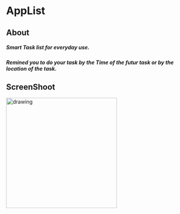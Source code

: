 # AppList
## About
##### Smart Task list for everyday use.
##### Remined you to do your task by the Time of the futur task or by the location of the task.

## ScreenShoot

<img src="https://drive.google.com/uc?export=view&id=1WcCTlEPjdDd9vMmmGYTrliLkoLdApcxU" alt="drawing" width="300"/>

